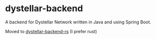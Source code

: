 # dystellar-backend
A backend for Dystellar Network written in Java and using Spring Boot.

Moved to [dystellar-backend-rs](https://github.com/TAlgorhythmic/dystellar-backend-rs) (I prefer rust)
